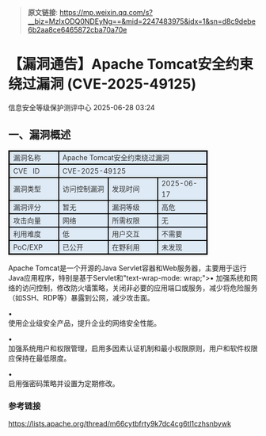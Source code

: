 > **原文链接**: https://mp.weixin.qq.com/s?__biz=MzIxODQ0NDEyNg==&mid=2247483975&idx=1&sn=d8c9debe6b2aa8ce6465872cba70a70e

#  【漏洞通告】Apache Tomcat安全约束绕过漏洞 (CVE-2025-49125)  
 信息安全等级保护测评中心   2025-06-28 03:24  
  
## 一、漏洞概述  
  
<table><tbody><tr style="margin: 0px;padding: 0px;box-sizing: border-box;height: 27px;visibility: visible;"><td data-colwidth="100" width="100" style="margin: 0px;padding: 0px 7px;box-sizing: border-box;border-width: 3px 2px 2px 3px;border-style: solid;border-color: windowtext;border-image: initial;background: rgb(222, 234, 246);visibility: visible;"><p style="margin: 0px;padding: 0px;box-sizing: border-box;border: medium none;list-style: none;font-size: 14px;color: rgb(51, 51, 51);line-height: 22px;text-align: left;"><span leaf="">漏洞名称</span></p></td><td colspan="3" data-colwidth="100,100,100" width="121" valign="middle" style="margin: 0px;padding: 0px 7px;box-sizing: border-box;border-top: 3px solid windowtext;border-right: 3px solid windowtext;border-bottom: 2px solid windowtext;border-left: none;border-image: initial;background: rgb(222, 234, 246);"><p style="margin: 0px;padding: 0px;box-sizing: border-box;border: medium none;list-style: none;font-size: 14px;color: rgb(51, 51, 51);line-height: 22px;text-align: left;"><span leaf="">Apache Tomcat安全约束绕过漏洞</span></p></td></tr><tr style="margin: 0px;padding: 0px;box-sizing: border-box;height: 27px;visibility: visible;"><td data-colwidth="100" width="100" style="margin: 0px;padding: 0px 7px;box-sizing: border-box;border-top: none;border-right: 2px solid windowtext;border-bottom: 2px solid windowtext;border-left: 3px solid windowtext;border-image: initial;background: rgb(222, 234, 246);visibility: visible;"><p style="margin: 0px;padding: 0px;box-sizing: border-box;border: medium none;list-style: none;font-size: 14px;color: rgb(51, 51, 51);line-height: 22px;text-align: left;"><span leaf="">CVE   ID</span></p></td><td colspan="3" data-colwidth="100,100,100" width="121" valign="middle" style="margin: 0px;padding: 0px 7px;box-sizing: border-box;border-top: none;border-right: 3px solid windowtext;border-bottom: 2px solid windowtext;border-left: none;border-image: initial;background: rgb(222, 234, 246);"><p style="margin: 0px;padding: 0px;box-sizing: border-box;border: medium none;list-style: none;font-size: 14px;color: rgb(51, 51, 51);line-height: 22px;text-align: left;"><span leaf="">CVE-2025-49125</span></p></td></tr><tr style="margin: 0px;padding: 0px;box-sizing: border-box;height: 27px;visibility: visible;"><td data-colwidth="100" width="100" style="margin: 0px;padding: 0px 7px;box-sizing: border-box;border-top: none;border-right: 2px solid windowtext;border-bottom: 2px solid windowtext;border-left: 3px solid windowtext;border-image: initial;background: rgb(222, 234, 246);visibility: visible;"><p style="margin: 0px;padding: 0px;box-sizing: border-box;border: medium none;list-style: none;font-size: 14px;color: rgb(51, 51, 51);line-height: 22px;text-align: left;"><span leaf="">漏洞类型</span></p></td><td data-colwidth="100" width="100" style="margin: 0px;padding: 0px 7px;box-sizing: border-box;border-top: none;border-right: 2px solid windowtext;border-bottom: 2px solid windowtext;border-left: none;border-image: initial;background: rgb(222, 234, 246);visibility: visible;"><p style="margin: 0px;padding: 0px;box-sizing: border-box;border: medium none;list-style: none;font-size: 14px;color: rgb(51, 51, 51);line-height: 22px;text-align: left;"><span leaf="">访问控制漏洞</span></p></td><td data-colwidth="100" width="100" style="margin: 0px;padding: 0px 7px;box-sizing: border-box;border-top: none;border-right: 2px solid windowtext;border-bottom: 2px solid windowtext;border-left: none;border-image: initial;background: rgb(222, 234, 246);visibility: visible;"><p style="margin: 0px;padding: 0px;box-sizing: border-box;border: medium none;list-style: none;font-size: 14px;color: rgb(51, 51, 51);line-height: 22px;text-align: left;"><span leaf="">发现时间</span></p></td><td data-colwidth="100" width="100" style="margin: 0px;padding: 0px 7px;box-sizing: border-box;border-top: none;border-right: 3px solid windowtext;border-bottom: 2px solid windowtext;border-left: none;border-image: initial;background: rgb(222, 234, 246);visibility: visible;"><p style="margin: 0px;padding: 0px;box-sizing: border-box;border: medium none;list-style: none;font-size: 14px;color: rgb(51, 51, 51);line-height: 22px;text-align: left;"><span leaf="">2025-06-17</span></p></td></tr><tr style="margin: 0px;padding: 0px;box-sizing: border-box;height: 27px;visibility: visible;"><td data-colwidth="100" width="100" style="margin: 0px;padding: 0px 7px;box-sizing: border-box;border-top: none;border-right: 2px solid windowtext;border-bottom: 2px solid windowtext;border-left: 3px solid windowtext;border-image: initial;background: rgb(222, 234, 246);visibility: visible;"><p style="margin: 0px;padding: 0px;box-sizing: border-box;border: medium none;list-style: none;font-size: 14px;color: rgb(51, 51, 51);line-height: 22px;text-align: left;"><span leaf="">漏洞评分</span></p></td><td data-colwidth="100" width="100" style="margin: 0px;padding: 0px 7px;box-sizing: border-box;border-top: none;border-right: 2px solid windowtext;border-bottom: 2px solid windowtext;border-left: none;border-image: initial;background: rgb(222, 234, 246);visibility: visible;"><p style="margin: 0px;padding: 0px;box-sizing: border-box;border: medium none;list-style: none;font-size: 14px;color: rgb(51, 51, 51);line-height: 22px;text-align: left;"><span leaf="">暂无</span></p></td><td data-colwidth="100" width="100" style="margin: 0px;padding: 0px 7px;box-sizing: border-box;border-top: none;border-right: 2px solid windowtext;border-bottom: 2px solid windowtext;border-left: none;border-image: initial;background: rgb(222, 234, 246);visibility: visible;"><p style="margin: 0px;padding: 0px;box-sizing: border-box;border: medium none;list-style: none;font-size: 14px;color: rgb(51, 51, 51);line-height: 22px;text-align: left;"><span leaf="">漏洞等级</span></p></td><td data-colwidth="100" width="100" style="margin: 0px;padding: 0px 7px;box-sizing: border-box;border-top: none;border-right: 3px solid windowtext;border-bottom: 2px solid windowtext;border-left: none;border-image: initial;background: rgb(222, 234, 246);visibility: visible;"><p style="margin: 0px;padding: 0px;box-sizing: border-box;border: medium none;list-style: none;font-size: 14px;color: rgb(51, 51, 51);line-height: 22px;text-align: left;"><span leaf="">高危</span></p></td></tr><tr style="margin: 0px;padding: 0px;box-sizing: border-box;height: 27px;visibility: visible;"><td data-colwidth="100" width="100" style="margin: 0px;padding: 0px 7px;box-sizing: border-box;border-top: none;border-right: 2px solid windowtext;border-bottom: 2px solid windowtext;border-left: 3px solid windowtext;border-image: initial;background: rgb(222, 234, 246);visibility: visible;"><p style="margin: 0px;padding: 0px;box-sizing: border-box;border: medium none;list-style: none;font-size: 14px;color: rgb(51, 51, 51);line-height: 22px;text-align: left;"><span leaf="">攻击向量</span></p></td><td data-colwidth="100" width="100" style="margin: 0px;padding: 0px 7px;box-sizing: border-box;border-top: none;border-right: 2px solid windowtext;border-bottom: 2px solid windowtext;border-left: none;border-image: initial;background: rgb(222, 234, 246);visibility: visible;"><p style="margin: 0px;padding: 0px;box-sizing: border-box;border: medium none;list-style: none;font-size: 14px;color: rgb(51, 51, 51);line-height: 22px;text-align: left;"><span leaf="">网络</span></p></td><td data-colwidth="100" width="100" style="margin: 0px;padding: 0px 7px;box-sizing: border-box;border-top: none;border-right: 2px solid windowtext;border-bottom: 2px solid windowtext;border-left: none;border-image: initial;background: rgb(222, 234, 246);visibility: visible;"><p style="margin: 0px;padding: 0px;box-sizing: border-box;border: medium none;list-style: none;font-size: 14px;color: rgb(51, 51, 51);line-height: 22px;text-align: left;"><span leaf="">所需权限</span></p></td><td data-colwidth="100" width="100" style="margin: 0px;padding: 0px 7px;box-sizing: border-box;border-top: none;border-right: 3px solid windowtext;border-bottom: 2px solid windowtext;border-left: none;border-image: initial;background: rgb(222, 234, 246);visibility: visible;"><p style="margin: 0px;padding: 0px;box-sizing: border-box;border: medium none;list-style: none;font-size: 14px;color: rgb(51, 51, 51);line-height: 22px;text-align: left;"><span leaf="">无</span></p></td></tr><tr style="margin: 0px;padding: 0px;box-sizing: border-box;height: 27px;visibility: visible;"><td data-colwidth="100" width="100" style="margin: 0px;padding: 0px 7px;box-sizing: border-box;border-top: none;border-right: 2px solid windowtext;border-bottom: 2px solid windowtext;border-left: 3px solid windowtext;border-image: initial;background: rgb(222, 234, 246);visibility: visible;"><p style="margin: 0px;padding: 0px;box-sizing: border-box;border: medium none;list-style: none;font-size: 14px;color: rgb(51, 51, 51);line-height: 22px;text-align: left;"><span leaf="">利用难度</span></p></td><td data-colwidth="100" width="100" style="margin: 0px;padding: 0px 7px;box-sizing: border-box;border-top: none;border-right: 2px solid windowtext;border-bottom: 2px solid windowtext;border-left: none;border-image: initial;background: rgb(222, 234, 246);visibility: visible;"><p style="margin: 0px;padding: 0px;box-sizing: border-box;border: medium none;list-style: none;font-size: 14px;color: rgb(51, 51, 51);line-height: 22px;text-align: left;"><span leaf="">低</span></p></td><td data-colwidth="100" width="100" style="margin: 0px;padding: 0px 7px;box-sizing: border-box;border-top: none;border-right: 2px solid windowtext;border-bottom: 2px solid windowtext;border-left: none;border-image: initial;background: rgb(222, 234, 246);visibility: visible;"><p style="margin: 0px;padding: 0px;box-sizing: border-box;border: medium none;list-style: none;font-size: 14px;color: rgb(51, 51, 51);line-height: 22px;text-align: left;"><span leaf="">用户交互</span></p></td><td data-colwidth="100" width="100" style="margin: 0px;padding: 0px 7px;box-sizing: border-box;border-top: none;border-right: 3px solid windowtext;border-bottom: 2px solid windowtext;border-left: none;border-image: initial;background: rgb(222, 234, 246);visibility: visible;"><p style="margin: 0px;padding: 0px;box-sizing: border-box;border: medium none;list-style: none;font-size: 14px;color: rgb(51, 51, 51);line-height: 22px;text-align: left;"><span leaf="">不需要</span></p></td></tr><tr style="margin: 0px;padding: 0px;box-sizing: border-box;height: 27px;visibility: visible;"><td data-colwidth="100" width="100" style="margin: 0px;padding: 0px 7px;box-sizing: border-box;border-top: none;border-right: 2px solid windowtext;border-bottom: 3px solid windowtext;border-left: 3px solid windowtext;border-image: initial;background: rgb(222, 234, 246);visibility: visible;"><p style="margin: 0px;padding: 0px;box-sizing: border-box;border: medium none;list-style: none;font-size: 14px;color: rgb(51, 51, 51);line-height: 22px;text-align: left;"><span leaf="">PoC/EXP</span></p></td><td data-colwidth="100" width="100" style="margin: 0px;padding: 0px 7px;box-sizing: border-box;border-top: none;border-right: 2px solid windowtext;border-bottom: 3px solid windowtext;border-left: none;border-image: initial;background: rgb(222, 234, 246);visibility: visible;"><p style="margin: 0px;padding: 0px;box-sizing: border-box;border: medium none;list-style: none;font-size: 14px;color: rgb(51, 51, 51);line-height: 22px;text-align: left;"><span leaf="">已公开</span></p></td><td data-colwidth="100" width="100" style="margin: 0px;padding: 0px 7px;box-sizing: border-box;border-top: none;border-right: 2px solid windowtext;border-bottom: 3px solid windowtext;border-left: none;border-image: initial;background: rgb(222, 234, 246);visibility: visible;"><p style="margin: 0px;padding: 0px;box-sizing: border-box;border: medium none;list-style: none;font-size: 14px;color: rgb(51, 51, 51);line-height: 22px;text-align: left;"><span leaf="">在野利用</span></p></td><td data-colwidth="100" width="100" style="margin: 0px;padding: 0px 7px;box-sizing: border-box;border-top: none;border-right: 3px solid windowtext;border-bottom: 3px solid windowtext;border-left: none;border-image: initial;background: rgb(222, 234, 246);visibility: visible;"><p style="margin: 0px;padding: 0px;box-sizing: border-box;border: medium none;list-style: none;font-size: 14px;color: rgb(51, 51, 51);line-height: 22px;text-align: left;"><span leaf="">未发现</span></p></td></tr></tbody></table>  
  
Apache Tomcat是一个开源的Java Servlet容器和Web服务器，主要用于运行Java应用程序，特别是基于Servlet和"text-wrap-mode: wrap;">• 加强系统和网络的访问控制，修改防火墙策略，关闭非必要的应用端口或服务，减少将危险服务（如SSH、RDP等）暴露到公网，减少攻击面。  
  
•   
使用企业级安全产品，提升企业的网络安全性能。  
  
•   
加强系统用户和权限管理，启用多因素认证机制和最小权限原则，用户和软件权限应保持在最低限度。  
  
•   
启用强密码策略并设置为定期修改。  
  
###  参考链接  
  
  
https://lists.apache.org/thread/m66cytbfrty9k7dc4cg6tl1czhsnbywk  
  
